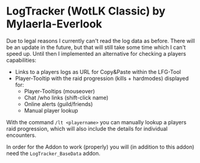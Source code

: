 # LogTracker (WotLK Classic) by Mylaerla-Everlook

Due to legal reasons I currently can't read the log data as before.
There will be an update in the future, but that will still take some time which I can't speed up. 
Until then I implemented an alternative for checking a players capabilities:
- Links to a players logs as URL for Copy&Paste within the LFG-Tool
- Player-Tooltip with the raid progression (kills + hardmodes) displayed for:
  - Player-Tooltips (mouseover)
  - Chat /who links (shift-click name)
  - Online alerts (guild/friends)
  - Manual player lookup

With the command `/lt <playername>` you can manually lookup a players raid progression,
which will also include the details for individual encounters.

In order for the Addon to work (properly) you will (in addition to this addon) need the `LogTracker_BaseData` addon.
